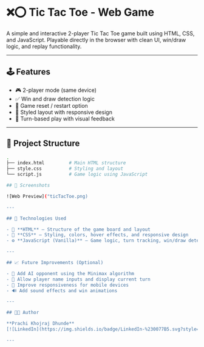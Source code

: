 # ❌⭕ Tic Tac Toe - Web Game

A simple and interactive 2-player Tic Tac Toe game built using HTML, CSS, and JavaScript. Playable directly in the browser with clean UI, win/draw logic, and replay functionality.

---

## 🕹️ Features

- 🎮 2-player mode (same device)
- ✅ Win and draw detection logic
- 🔁 Game reset / restart option
- 🎨 Styled layout with responsive design
- 🧠 Turn-based play with visual feedback

---

## 📁 Project Structure

```bash
.
├── index.html         # Main HTML structure
├── style.css          # Styling and layout
└── script.js          # Game logic using JavaScript

## 📸 Screenshots

![Web Preview]("ticTacToe.png)

---

## 🔧 Technologies Used

- 🧱 **HTML** – Structure of the game board and layout  
- 🎨 **CSS** – Styling, colors, hover effects, and responsive design  
- ⚙️ **JavaScript (Vanilla)** – Game logic, turn tracking, win/draw detection  

---

## 📈 Future Improvements (Optional)

- 🤖 Add AI opponent using the Minimax algorithm  
- 👥 Allow player name inputs and display current turn  
- 📱 Improve responsiveness for mobile devices  
- 🔊 Add sound effects and win animations  

---

## 🧑‍💻 Author

**Prachi Khojraj Dhunde**  
[![LinkedIn](https://img.shields.io/badge/LinkedIn-%230077B5.svg?style=flat&logo=linkedin&logoColor=white)](https://linkedin.com/in/yourprofile)

---

